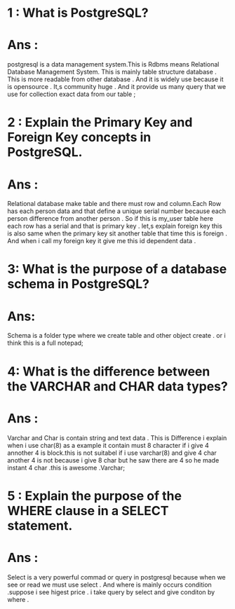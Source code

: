 # 1 : What is PostgreSQL?
# Ans : 
postgresql is a data management system.This is Rdbms means Relational Database Management System. This is mainly table structure database . This is more readable from other database . And it is widely use because it is opensource . It,s community huge . And it provide us many query that we use for collection exact data from our table ;

# 2 : Explain the Primary Key and Foreign Key concepts in PostgreSQL.
# Ans : 
Relational database make table and there must row and column.Each Row has each person data and that define a unique serial number because each person difference from another person . So if this is my_user table here each row has a serial and that is primary key . let,s explain foreign key this is also same when the primary key sit another table that time this is foreign . And when i call my foreign key it give me this id dependent data .

# 3: What is the purpose of a database schema in PostgreSQL?
# Ans:
Schema is a folder type where we create table and other object create . or  i think this is a full notepad;


# 4: What is the difference between the VARCHAR and CHAR data types?
# Ans : 
Varchar and Char is contain string and text data . This is Difference i explain when i use char(8) as a example it contain must 8 character if i give 4 annother 4 is block.this is not suitabel if i use varchar(8) and give 4 char another 4 is not because i give 8 char but he saw there are 4 so he made instant 4 char .this is awesome .Varchar;


# 5 : Explain the purpose of the WHERE clause in a SELECT statement.
# Ans : 
Select is a very powerful commad or query in postgresql because when we see or read we must use select . And where is mainly occurs condition .suppose i see higest price . i take query by select and give conditon by where . 
